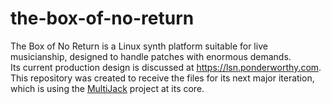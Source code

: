 # the-box-of-no-return
The Box of No Return is a Linux synth platform suitable for live musicianship, designed to handle patches with enormous demands.  
Its current production design is discussed at https://lsn.ponderworthy.com.  This repository was created to receive the files
for its next major iteration, which is using the [MultiJack](https://github.com/jebofponderworthy/MultiJACK) project at its core.
